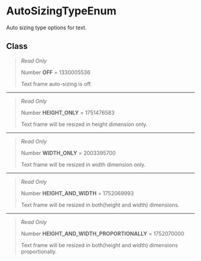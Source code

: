 # AutoSizingTypeEnum
Auto sizing type options for text.

## Class
> *Read Only* 
> 
> Number **OFF** = 1330005536
> 
> Text frame auto-sizing is off.
*** 
> *Read Only* 
> 
> Number **HEIGHT_ONLY** = 1751476583
> 
> Text frame will be resized in height dimension only.
*** 
> *Read Only* 
> 
> Number **WIDTH_ONLY** = 2003395700
> 
> Text frame will be resized in width dimension only.
*** 
> *Read Only* 
> 
> Number **HEIGHT_AND_WIDTH** = 1752069993
> 
> Text frame will be resized in both(height and width) dimensions.
*** 
> *Read Only* 
> 
> Number **HEIGHT_AND_WIDTH_PROPORTIONALLY** = 1752070000
> 
> Text frame will be resized in both(height and width) dimensions proportionally.


